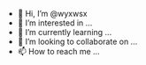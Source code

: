 - 👋 Hi, I’m @wyxwsx
- 👀 I’m interested in ...
- 🌱 I’m currently learning ...
- 💞️ I’m looking to collaborate on ...
- 📫 How to reach me ...

<!---
wyxwsx/wyxwsx is a ✨ special ✨ repository because its `README.md` (this file) appears on your GitHub profile.
You can click the Preview link to take a look at your changes.
--->

